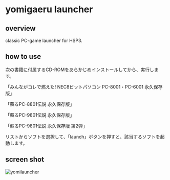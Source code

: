 # yomigaeru launcher

## overview

classic PC-game launcher for HSP3.

## how to use

次の書籍に付属するCD-ROMをあらかじめインストールしてから、実行します。

「みんながコレで燃えた! NEC8ビットパソコン PC-8001・PC-6001 永久保存版」

「蘇るPC-8801伝説 永久保存版」

「蘇るPC-9801伝説 永久保存版」

「蘇るPC-9801伝説 永久保存版 第2弾」

リストからソフトを選択して、「launch」ボタンを押すと、該当するソフトを起動します。

## screen shot

![yomilauncher](https://user-images.githubusercontent.com/5597377/134455584-8d4b4d3e-af88-4c59-bf29-a203c0a0b308.png)
